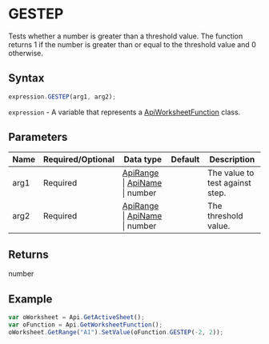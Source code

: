 # GESTEP

Tests whether a number is greater than a threshold value. The function returns 1 if the number is greater than or equal to the threshold value and 0 otherwise.

## Syntax

```javascript
expression.GESTEP(arg1, arg2);
```

`expression` - A variable that represents a [ApiWorksheetFunction](../ApiWorksheetFunction.md) class.

## Parameters

| **Name** | **Required/Optional** | **Data type** | **Default** | **Description** |
| ------------- | ------------- | ------------- | ------------- | ------------- |
| arg1 | Required | [ApiRange](../../ApiRange/ApiRange.md) \| [ApiName](../../ApiName/ApiName.md) \| number |  | The value to test against step. |
| arg2 | Required | [ApiRange](../../ApiRange/ApiRange.md) \| [ApiName](../../ApiName/ApiName.md) \| number |  | The threshold value. |

## Returns

number

## Example



```javascript editor-xlsx
var oWorksheet = Api.GetActiveSheet();
var oFunction = Api.GetWorksheetFunction();
oWorksheet.GetRange("A1").SetValue(oFunction.GESTEP(-2, 2));
```
